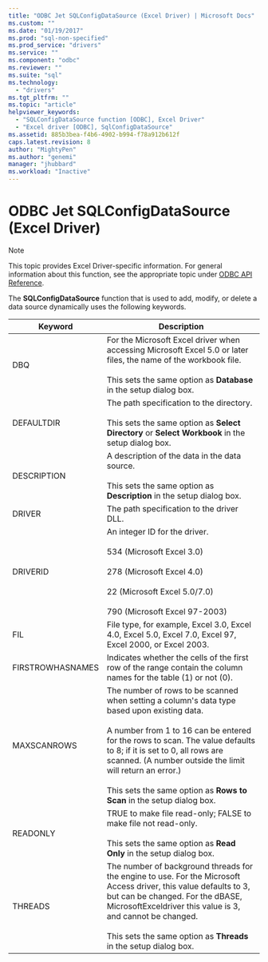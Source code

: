 ```yaml
---
title: "ODBC Jet SQLConfigDataSource (Excel Driver) | Microsoft Docs"
ms.custom: ""
ms.date: "01/19/2017"
ms.prod: "sql-non-specified"
ms.prod_service: "drivers"
ms.service: ""
ms.component: "odbc"
ms.reviewer: ""
ms.suite: "sql"
ms.technology: 
  - "drivers"
ms.tgt_pltfrm: ""
ms.topic: "article"
helpviewer_keywords: 
  - "SQLConfigDataSource function [ODBC], Excel Driver"
  - "Excel driver [ODBC], SqlConfigDataSource"
ms.assetid: 885b3bea-f4b6-4902-b994-f78a912b612f
caps.latest.revision: 8
author: "MightyPen"
ms.author: "genemi"
manager: "jhubbard"
ms.workload: "Inactive"
---
```

# ODBC Jet SQLConfigDataSource (Excel Driver)
> [!NOTE]  
>  This topic provides Excel Driver-specific information. For general information about this function, see the appropriate topic under [ODBC API Reference](../../odbc/reference/syntax/odbc-api-reference.md).  
  
 The **SQLConfigDataSource** function that is used to add, modify, or delete a data source dynamically uses the following keywords.  
  
|Keyword|Description|  
|-------------|-----------------|  
|DBQ|For the Microsoft Excel driver when accessing Microsoft Excel 5.0 or later files, the name of the workbook file.<br /><br /> This sets the same option as **Database** in the setup dialog box.|  
|DEFAULTDIR|The path specification to the directory.<br /><br /> This sets the same option as **Select Directory** or **Select Workbook** in the setup dialog box.|  
|DESCRIPTION|A description of the data in the data source.<br /><br /> This sets the same option as **Description** in the setup dialog box.|  
|DRIVER|The path specification to the driver DLL.|  
|DRIVERID|An integer ID for the driver.<br /><br /> 534 (Microsoft Excel 3.0)<br /><br /> 278 (Microsoft Excel 4.0)<br /><br /> 22 (Microsoft Excel 5.0/7.0)<br /><br /> 790 (Microsoft Excel 97-2003)|  
|FIL|File type, for example, Excel 3.0, Excel 4.0, Excel 5.0, Excel 7.0, Excel 97, Excel 2000, or Excel 2003.|  
|FIRSTROWHASNAMES|Indicates whether the cells of the first row of the range contain the column names for the table (1) or not (0).|  
|MAXSCANROWS|The number of rows to be scanned when setting a column's data type based upon existing data.<br /><br /> A number from 1 to 16 can be entered for the rows to scan. The value defaults to 8; if it is set to 0, all rows are scanned. (A number outside the limit will return an error.)<br /><br /> This sets the same option as **Rows to Scan** in the setup dialog box.|  
|READONLY|TRUE to make file read-only; FALSE to make file not read-only.<br /><br /> This sets the same option as **Read Only** in the setup dialog box.|  
|THREADS|The number of background threads for the engine to use. For the Microsoft Access driver, this value defaults to 3, but can be changed. For the dBASE, MicrosoftExceldriver this value is 3, and cannot be changed.<br /><br /> This sets the same option as **Threads** in the setup dialog box.|
